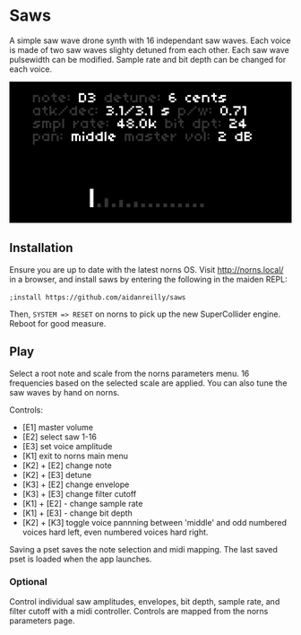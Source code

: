 # Saws

A simple saw wave drone synth with 16 independant saw waves. Each voice is made of two saw waves slighty detuned from each other. Each saw wave pulsewidth can be modified. Sample rate and bit depth can be changed for each voice.

![sines](saws.png)

## Installation

Ensure you are up to date with the latest norns OS. Visit http://norns.local/ in a browser, and install saws by entering the following in the maiden REPL: 

`;install https://github.com/aidanreilly/saws`

Then, `SYSTEM => RESET` on norns to pick up the new SuperCollider engine. Reboot for good measure.

## Play

Select a root note and scale from the norns parameters menu. 16 frequencies based on the selected scale are applied. You can also tune the saw waves by hand on norns. 

Controls:

* [E1] master volume
* [E2] select saw 1-16
* [E3] set voice amplitude
* [K1] exit to norns main menu
* [K2] + [E2] change note
* [K2] + [E3] detune
* [K3] + [E2] change envelope
* [K3] + [E3] change filter cutoff
* [K1] + [E2] - change sample rate
* [K1] + [E3] - change bit depth
* [K2] + [K3] toggle voice pannning between 'middle' and odd numbered voices hard left, even numbered voices hard right. 

Saving a pset saves the note selection and midi mapping. The last saved pset is loaded when the app launches.

### Optional

Control individual saw amplitudes, envelopes, bit depth, sample rate, and filter cutoff with a midi controller. Controls are mapped from the norns parameters page.

